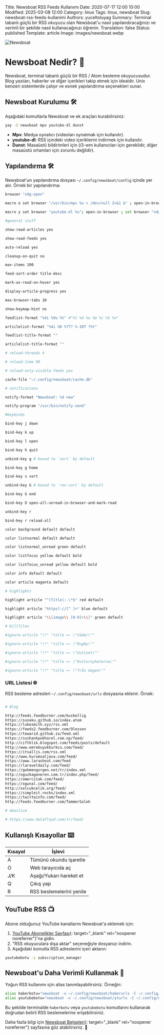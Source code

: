 Title: Newsboat RSS Feeds Kullanımı
Date: 2020-07-17 12:00 10:00
Modified: 2025-03-08 12:00
Category: linux
Tags: linux, newsboat
Slug: newsboat-rss-feeds-kullanimi
Authors: yuceltoluyag
Summary: Terminal tabanlı güçlü bir RSS okuyucu olan Newsboat'u nasıl yapılandıracağınızı ve verimli bir şekilde nasıl kullanacağınızı öğrenin.
Translation: false
Status: published
Template: article
Image: images/newsboat.webp

![Newsboat](/images/newsboat.webp)

# Newsboat Nedir? 📰

Newsboat, terminal tabanlı güçlü bir RSS / Atom besleme okuyucusudur. Blog yazıları, haberler ve diğer içerikleri takip etmek için idealdir. Unix benzeri sistemlerde çalışır ve esnek yapılandırma seçenekleri sunar.

## Newsboat Kurulumu 🛠️

Aşağıdaki komutlarla Newsboat ve ek araçları kurabilirsiniz:

```bash
yay -S newsboat mpv youtube-dl dunst
```

- **Mpv**: Medya oynatıcı (videoları oynatmak için kullanılır).
- **youtube-dl**: RSS içindeki video içeriklerini indirmek için kullanılır.
- **Dunst**: Masaüstü bildirimleri için (i3-wm kullanıcıları için gereklidir, diğer masaüstü ortamları için zorunlu değildir).

## Yapılandırma 🛠️

Newsboat'un yapılandırma dosyası `~/.config/newsboat/config` içinde yer alır. Örnek bir yapılandırma:

```bash
browser "xdg-open"

macro o set browser "/usr/bin/mpv %u > /dev/null 2>&1 &" ; open-in-browser ; set browser "xdg-open"

macro y set browser "youtube-dl %u"; open-in-browser ; set browser "xdg-open"

#general stuff

show-read-articles yes

show-read-feeds yes

auto-reload yes

cleanup-on-quit no

max-items 100

feed-sort-order title-desc

mark-as-read-on-hover yes

display-article-progress yes

max-browser-tabs 10

show-keymap-hint no

feedlist-format "%4i %9u %t" #"%t %d %u %U %c %S %n"

articlelist-format "%4i %D %?T? %-10T ?%t"

feedlist-title-format ""

articlelist-title-format ""

# reload-threads 4

# reload-time 90

# reload-only-visible-feeds yes

cache-file "~/.config/newsboat/cache.db"

# notifications

notify-format "Newsboat: %d new"

notify-program "/usr/bin/notify-send"

#keybinds

bind-key j down

bind-key k up

bind-key l open

bind-key h quit

unbind-key g # bound to `sort` by default

bind-key g home

bind-key s sort

unbind-key G # bound to `rev-sort` by default

bind-key G end

bind-key O open-all-unread-in-browser-and-mark-read

unbind-key r

bind-key r reload-all

color background default default

color listnormal default default

color listnormal_unread green default

color listfocus yellow default bold

color listfocus_unread yellow default bold

color info default default

color article magenta default

# highlights

highlight article "^(Title):.\*$" red default

highlight article "https?://[^ ]+" blue default

highlight article "\\[image\\ [0-9]+\\]" green default

# Killfiles

#ignore-article "\*" "title =~ \"Väder\""

#ignore-article "\*" "title =~ \"Rugby\""

#ignore-article "\*" "title =~ \"Uutiset\""

#ignore-article "\*" "title =~ \"Kulturnyheterna\""

#ignore-article "\*" "title =~ \"från dagen\""
```

### URL Listesi 🌐

RSS besleme adresleri `~/.config/newsboat/urls` dosyasına eklenir. Örnek:

```bash

# Blog

http://feeds.feedburner.com/kushellig
https://sunaku.github.io/index.atom
https://lukesmith.xyz/rss.xml
https://feeds2.feedburner.com/9lesson
https://tewarid.github.io/feed.xml
https://sushankpokharel.com.np/feed/
http://ciftklik.blogspot.com/feeds/posts/default
http://www.emrebuyukkurkcu.com/feed/
https://itsalljs.com/rss.xml
http://www.kurumsaljava.com/feed/
https://www.larashout.com/feed
https://laraveldaily.com/feed/
https://gokmengorgen.net/tr/index.xml
http://oguzkaganeren.com.tr/index.php/feed/
https://omercitak.com/feed/
https://ogunal.com/feed/
http://selcukcelik.org/feed/
https://simpleit.rocks/index.xml
https://twitteinfo.com/feed/
http://feeds.feedburner.com/TammerSaleh

# deactive

# https://www.datafloyd.com/tr/feed/


```

## Kullanışlı Kısayollar ⌨️

| Kısayol | İşlevi |
|---------|--------|
| A       | Tümünü okundu işaretle |
| O       | Web tarayıcıda aç |
| J/K     | Aşağı/Yukarı hareket et |
| Q       | Çıkış yap |
| R       | RSS beslemelerini yenile |

## YouTube RSS 📺

Abone olduğunuz YouTube kanallarını Newsboat'a eklemek için:

1. [YouTube Abonelikler Sayfası](https://www.youtube.com/subscription_manager){: target="_blank" rel="noopener noreferrer"}'na gidin.
2. "RSS okuyuculara dışa aktar" seçeneğiyle dosyanızı indirin.
3. Aşağıdaki komutla RSS adreslerini içeri aktarın:

```bash
youtubebotu -i subscription_manager
```

## Newsboat'u Daha Verimli Kullanmak 🎯

Yoğun RSS kullanımı için alias tanımlayabilirsiniz. Örneğin:

```bash
alias haberbotu="newsboat -u ~/.config/newsboat/haberurls -C ~/.config/newsboat/config"
alias youtubebotu="newsboat -u ~/.config/newsboat/yturls -C ~/.config/newsboat/ytconfig"
```

Bu şekilde terminalde `haberbotu` veya `youtubebotu` komutlarını kullanarak doğrudan belirli RSS beslemelerine erişebilirsiniz.

Daha fazla bilgi için [Newsboat Belgeleri](https://newsboat.org/releases/2.19/docs/newsboat.html){: target="_blank" rel="noopener noreferrer"} sayfasına göz atabilirsiniz. 📖

